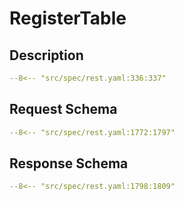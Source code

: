 # RegisterTable

## Description

```yaml
--8<-- "src/spec/rest.yaml:336:337"
```

## Request Schema

```yaml
--8<-- "src/spec/rest.yaml:1772:1797"
```
## Response Schema

```yaml
--8<-- "src/spec/rest.yaml:1798:1809"
```